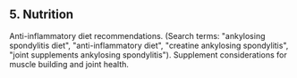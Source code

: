 ## 5. Nutrition
Anti-inflammatory diet recommendations. (Search terms:  "ankylosing spondylitis diet", "anti-inflammatory diet", "creatine ankylosing spondylitis", "joint supplements ankylosing spondylitis").
Supplement considerations for muscle building and joint health.
